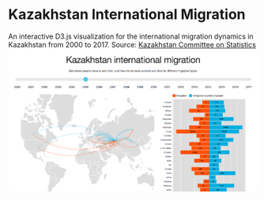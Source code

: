 # Kazakhstan International Migration
An interactive D3.js visualization for the international migration dynamics in Kazakhstan from 2000 to 2017. 
Source: [Kazakhstan Committee on Statistics](http://stat.gov.kz)
![KZ Migration 1](kz_migration_screenshot.png)